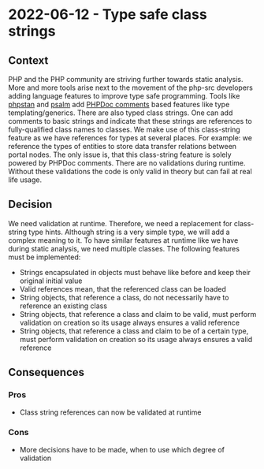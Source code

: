 # 2022-06-12 - Type safe class strings

## Context

PHP and the PHP community are striving further towards static analysis.
More and more tools arise next to the movement of the php-src developers adding language features to improve type safe programming.
Tools like [phpstan](https://phpstan.org/) and [psalm](https://psalm.dev/) add [PHPDoc comments](https://github.com/php-fig/fig-standards/blob/a1a0674a742c9d07c5dd450209fb33b115ee7b40/proposed/phpdoc.md) based features like type templating/generics.
There are also typed class strings.
One can add comments to basic strings and indicate that these strings are references to fully-qualified class names to classes.
We make use of this class-string feature as we have references for types at several places.
For example: we reference the types of entities to store data transfer relations between portal nodes.
The only issue is, that this class-string feature is solely powered by PHPDoc comments.
There are no validations during runtime.
Without these validations the code is only valid in theory but can fail at real life usage.


## Decision

We need validation at runtime.
Therefore, we need a replacement for class-string type hints.
Although string is a very simple type, we will add a complex meaning to it.
To have similar features at runtime like we have during static analysis, we need multiple classes.
The following features must be implemented:

- Strings encapsulated in objects must behave like before and keep their original initial value
- Valid references mean, that the referenced class can be loaded
- String objects, that reference a class, do not necessarily have to reference an existing class
- String objects, that reference a class and claim to be valid, must perform validation on creation so its usage always ensures a valid reference
- String objects, that reference a class and claim to be of a certain type, must perform validation on creation so its usage always ensures a valid reference


## Consequences

### Pros

- Class string references can now be validated at runtime

### Cons

- More decisions have to be made, when to use which degree of validation
